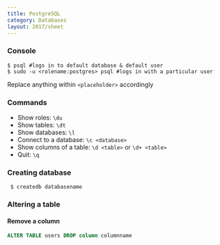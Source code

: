 ```yaml
---
title: PostgreSQL
category: Databases
layout: 2017/sheet
---
```


### Console

    $ psql #logs in to default database & default user
    $ sudo -u <rolename:postgres> psql #logs in with a particular user

Replace anything within `<placeholder>` accordingly

### Commands

 * Show roles: `\du`
 * Show tables: `\dt`
 * Show databases: `\l`
 * Connect to a database: `\c <database>`
 * Show columns of a table: `\d <table>` or `\d+ <table>`
 * Quit: `\q`

### Creating database

     $ createdb databasename

### Altering a table
#### Remove a column
```sql
ALTER TABLE users DROP column columnname
```

    

